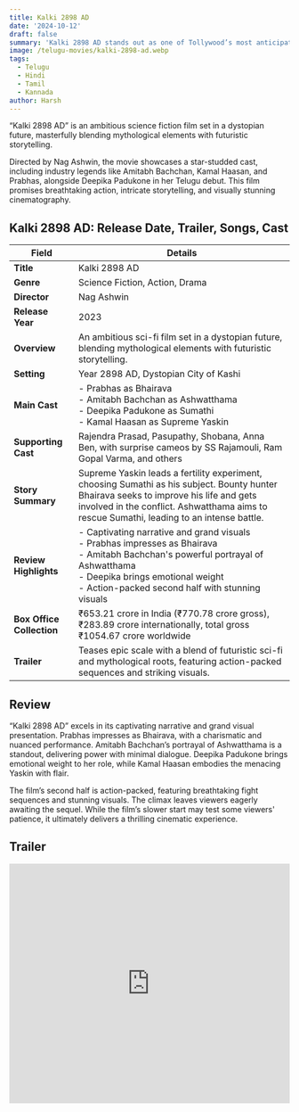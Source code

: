 ```yaml
---
title: Kalki 2898 AD
date: '2024-10-12'
draft: false
summary: 'Kalki 2898 AD stands out as one of Tollywood’s most anticipated and successful movies of 2024.'
image: /telugu-movies/kalki-2898-ad.webp
tags:
  - Telugu
  - Hindi
  - Tamil
  - Kannada
author: Harsh
---
```


“Kalki 2898 AD” is an ambitious science fiction film set in a dystopian future, masterfully blending mythological elements with futuristic storytelling.

Directed by Nag Ashwin, the movie showcases a star-studded cast, including industry legends like Amitabh Bachchan, Kamal Haasan, and Prabhas, alongside Deepika Padukone in her Telugu debut. This film promises breathtaking action, intricate storytelling, and visually stunning cinematography.

## Kalki 2898 AD: Release Date, Trailer, Songs, Cast

| **Field**                 | **Details**                                                                                                                                                                                                                         |
| ------------------------- | ----------------------------------------------------------------------------------------------------------------------------------------------------------------------------------------------------------------------------------- |
| **Title**                 | Kalki 2898 AD                                                                                                                                                                                                                       |
| **Genre**                 | Science Fiction, Action, Drama                                                                                                                                                                                                      |
| **Director**              | Nag Ashwin                                                                                                                                                                                                                          |
| **Release Year**          | 2023                                                                                                                                                                                                                                |
| **Overview**              | An ambitious sci-fi film set in a dystopian future, blending mythological elements with futuristic storytelling.                                                                                                                    |
| **Setting**               | Year 2898 AD, Dystopian City of Kashi                                                                                                                                                                                               |
| **Main Cast**             | - Prabhas as Bhairava<br>- Amitabh Bachchan as Ashwatthama<br>- Deepika Padukone as Sumathi<br>- Kamal Haasan as Supreme Yaskin                                                                                                     |
| **Supporting Cast**       | Rajendra Prasad, Pasupathy, Shobana, Anna Ben, with surprise cameos by SS Rajamouli, Ram Gopal Varma, and others                                                                                                                    |
| **Story Summary**         | Supreme Yaskin leads a fertility experiment, choosing Sumathi as his subject. Bounty hunter Bhairava seeks to improve his life and gets involved in the conflict. Ashwatthama aims to rescue Sumathi, leading to an intense battle. |
| **Review Highlights**     | - Captivating narrative and grand visuals<br>- Prabhas impresses as Bhairava<br>- Amitabh Bachchan's powerful portrayal of Ashwatthama<br>- Deepika brings emotional weight<br>- Action-packed second half with stunning visuals    |
| **Box Office Collection** | ₹653.21 crore in India (₹770.78 crore gross), ₹283.89 crore internationally, total gross ₹1054.67 crore worldwide                                                                                                                   |
| **Trailer**               | Teases epic scale with a blend of futuristic sci-fi and mythological roots, featuring action-packed sequences and striking visuals.                                                                                                 |

## Review

“Kalki 2898 AD” excels in its captivating narrative and grand visual presentation. Prabhas impresses as Bhairava, with a charismatic and nuanced performance. Amitabh Bachchan’s portrayal of Ashwatthama is a standout, delivering power with minimal dialogue. Deepika Padukone brings emotional weight to her role, while Kamal Haasan embodies the menacing Yaskin with flair.

The film’s second half is action-packed, featuring breathtaking fight sequences and stunning visuals. The climax leaves viewers eagerly awaiting the sequel. While the film’s slower start may test some viewers' patience, it ultimately delivers a thrilling cinematic experience.

## Trailer

<iframe width="100%" height="430" src="https://www.youtube.com/embed/kQDd1AhGIHk?si=GVngFZGF0tetfTcN" title={title} frameborder="0" allow="accelerometer; autoplay; clipboard-write; encrypted-media; gyroscope; picture-in-picture; web-share" referrerpolicy="strict-origin-when-cross-origin" allowfullscreen></iframe>
